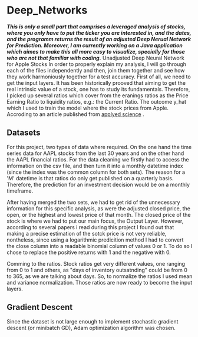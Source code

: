 # Deep_Networks
***This is only a small part that comprises a leveraged analysis of stocks, where you only have to put the ticker you are interested in, and the dates, and the programm returns the result of an adjusted Deep Nerual Network for Prediction. Moreover, I am currently working on a Java application which aimes to make this all more easy to visualize, specially for those who are not that familiar with coding.***
Unadjusted Deep Neural Network for Apple Stocks
In order to properly explain my analysis, I will go through each of the files independently and then, join them together and see how they work harmoniously together for a test accuracy.
First of all, we need to get the input layers. It has been historically prooved that aiming to get the real intrinsic value of a stock, one has to study its fundamentals. Therefore, I picked up several ratios which cover from the eranings ratios as the Price Earning Ratio to liquidity ratios, e.g.: the Current Ratio. 
The outcome y_hat which I used to train the model where the stock prices from Apple. Accroding to an article published from [applyed science](file:///Users/usuario/Downloads/applsci-10-08142-v2.pdf) .


## Datasets
For this project, two types of data where required. On the one hand the time series data for AAPL stocks from the last 30 years and on the other hand the AAPL financial ratios.
For the data cleaning we firstly had to access the information on the csv file, and then turn it into a monthly datetime index (since the index was the common column for both sets). The reason for a 'M' datetime is that ratios do only get published on a quarterly basis. Therefore, the prediction for an investment decision would be on a monthly timeframe. 

After having merged the two sets, we had to get rid of the unnecessary information for this specific analysis, as were the adjusted closed price, the open, or the highest and lowest price of that month. The closed price of the stock is where we had to put our main focus, the Output Layer. However, according to several papers i read during this project I found out that making a precise estimation of the sotck price is not very reliable, nontheless, since using a logarithmic predicition method I had to convert the close column into a readable binomial column of values 0 or 1. To do so I chose to replace the positive returns with 1 and the negative with 0.

Comming to the ratios. Stock ratios get very different values, one ranging from 0 to 1 and others, as "days of inventory outsatnding" could be from 0 to 365, as we are talking about days. So, to normalize the ratios I used mean and variance normalization. Those ratios are now ready to become the input layers.

## Gradient Descent
Since the dataset is not large enough to implement stochastic gradient descent (or minibatch GD), Adam optimization algorithm was chosen.
